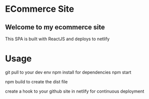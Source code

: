 


# ECommerce Site

## Welcome to my ecommerce site

This SPA is built with ReactJS and deploys to netlify

# Usage

git pull to your dev env
npm install for dependencies
npm start

npm build to create the dist file

create a hook to your github site in netlify for continuous deployment